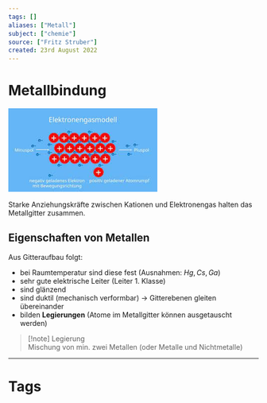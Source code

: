 ```yaml
---
tags: []
aliases: ["Metall"]
subject: ["chemie"]
source: ["Fritz Struber"]
created: 23rd August 2022
---
```


# Metallbindung

![](assets/Metall-bnd.png)

Starke Anziehungskräfte zwischen Kationen und Elektronengas halten das Metallgitter zusammen.

## Eigenschaften von Metallen

Aus Gitteraufbau folgt:
- bei Raumtemperatur sind diese fest (Ausnahmen: $Hg,Cs,Ga$)
- sehr gute elektrische Leiter (Leiter 1. Klasse)
- sind glänzend
- sind duktil (mechanisch verformbar) $\rightarrow$ Gitterebenen gleiten übereinander
- bilden **Legierungen** (Atome im Metallgitter können ausgetauscht werden)

>[!note] Legierung  
Mischung von min. zwei Metallen (oder Metalle und Nichtmetalle)

---

# Tags